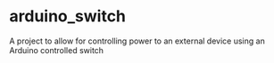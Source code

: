 # arduino_switch
A project to allow for controlling power to an external device using an Arduino controlled switch
